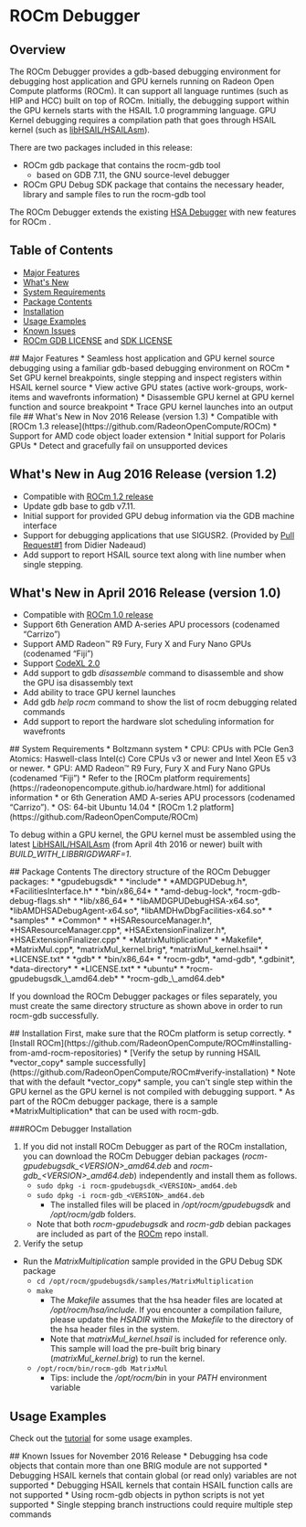 # ROCm Debugger

## Overview
The ROCm Debugger provides a gdb-based debugging environment for debugging host application and GPU kernels running on Radeon Open Compute platforms (ROCm).
It can support all language runtimes (such as HIP and HCC) built on top of ROCm.  Initially, the debugging support within the GPU kernels starts with the 
HSAIL 1.0 programming language. GPU Kernel debugging requires a compilation path that goes through HSAIL kernel (such as [libHSAIL/HSAILAsm](https://github.com/HSAFoundation/HSAIL-Tools)).

There are two packages included in this release:
* ROCm gdb package that contains the rocm-gdb tool 
  * based on GDB 7.11, the GNU source-level debugger
* ROCm GPU Debug SDK package that contains the necessary header, library and sample files to run the rocm-gdb tool

The ROCm Debugger extends the existing [HSA Debugger](https://github.com/HSAFoundation/HSA-Debugger-AMD) with new features for ROCm .

## Table of Contents
* [Major Features](#Major)
* [What's New](#WhatsNew)
* [System Requirements](#System)
* [Package Contents](#Package)
* [Installation](#Installation)
* [Usage Examples](TUTORIAL.md)
* [Known Issues](#Known)
* [ROCm GDB LICENSE](gdb/LICENSE.txt) and [SDK LICENSE](gpudebugsdk/LICENSE.txt)

<A NAME="Major">
## Major Features
* Seamless host application and GPU kernel source debugging using a familiar gdb-based debugging environment on ROCm
* Set GPU kernel breakpoints, single stepping and inspect registers within HSAIL kernel source
* View active GPU states (active work-groups, work-items and wavefronts information)
* Disassemble GPU kernel at GPU kernel function and source breakpoint
* Trace GPU kernel launches into an output file

<A NAME="WhatsNew">
## What's New in Nov 2016 Release (version 1.3)
* Compatible with [ROCm 1.3 release](https://github.com/RadeonOpenCompute/ROCm)
* Support for AMD code object loader extension
* Initial support for Polaris GPUs
* Detect and gracefully fail on unsupported devices

## What's New in Aug 2016 Release (version 1.2)
* Compatible with [ROCm 1.2 release](https://github.com/RadeonOpenCompute/ROCm)
* Update gdb base to gdb v7.11.
* Initial support for provided GPU debug information via the GDB machine interface
* Support for debugging applications that use SIGUSR2. (Provided by [Pull Request#1](https://github.com/RadeonOpenCompute/ROCm-GDB/pull/1) from Didier Nadeaud)
* Add support to report HSAIL source text along with line number when single stepping.

## What's New in April 2016 Release (version 1.0)
* Compatible with [ROCm 1.0 release](https://github.com/RadeonOpenCompute/ROCm)
* Support 6th Generation AMD A-series APU processors (codenamed “Carrizo”)
* Support AMD Radeon™ R9 Fury, Fury X and Fury Nano GPUs  (codenamed “Fiji”)
* Support [CodeXL 2.0](https://github.com/GPUOpen-Tools/CodeXL/tree/v2.0)
* Add support to gdb *disassemble* command to disassemble and show the GPU isa disassembly text
* Add ability to trace GPU kernel launches 
* Add gdb *help rocm* command to show the list of rocm debugging related commands
* Add support to report the hardware slot scheduling information for wavefronts

<A NAME="System">
## System Requirements
* Boltzmann system
  * CPU: CPUs with PCIe Gen3 Atomics: Haswell-class Intel(c) Core CPUs v3 or newer and Intel Xeon E5 v3 or newer.
  * GPU: AMD Radeon™ R9 Fury, Fury X and Fury Nano GPUs  (codenamed “Fiji”)
  * Refer to the [ROCm platform requirements](https://radeonopencompute.github.io/hardware.html) for additional information
* or 6th Generation AMD A-series APU processors (codenamed “Carrizo”).
* OS: 64-bit Ubuntu 14.04
* [ROCm 1.2 platform](https://github.com/RadeonOpenCompute/ROCm)

To debug within a GPU kernel, the GPU kernel must be assembled using the latest [LibHSAIL/HSAILAsm](https://github.com/HSAFoundation/HSAIL-Tools) (from April 4th 2016 or newer) built with *BUILD_WITH_LIBBRIGDWARF=1*.

<A NAME="Package">
## Package Contents
The directory structure of the ROCm Debugger packages:
* *gpudebugsdk*
  * *include*
    * *AMDGPUDebug.h*, *FacilitiesInterface.h*
  * *bin/x86_64*
    * *amd-debug-lock*, *rocm-gdb-debug-flags.sh*
  * *lib/x86_64*
    * *libAMDGPUDebugHSA-x64.so*, *libAMDHSADebugAgent-x64.so*, *libAMDHwDbgFacilities-x64.so*
  * *samples*
    * *Common*
	    * *HSAResourceManager.h*, *HSAResourceManager.cpp*, *HSAExtensionFinalizer.h*, *HSAExtensionFinalizer.cpp*
	* *MatrixMultiplication*
	  * *Makefile*, *MatrixMul.cpp*, *matrixMul_kernel.brig*, *matrixMul_kernel.hsail*
  * *LICENSE.txt*
* *gdb*
  * *bin/x86_64*
    * *rocm-gdb*, *amd-gdb*, *.gdbinit*, *data-directory*
  * *LICENSE.txt*
* *ubuntu*
  * *rocm-gpudebugsdk_\<VERSION\>_amd64.deb*
  * *rocm-gdb_\<VERSION\>_amd64.deb*
  
If you download the ROCm Debugger packages or files separately, you must create the same directory structure as shown above in order to run rocm-gdb successfully.
  
<A NAME="Installation">
## Installation
First, make sure that the ROCm platform is setup correctly.
* [Install ROCm](https://github.com/RadeonOpenCompute/ROCm#installing-from-amd-rocm-repositories)
* [Verify the setup by running HSAIL *vector_copy* sample successfully](https://github.com/RadeonOpenCompute/ROCm#verify-installation)
  * Note that with the default *vector_copy* sample, you can't single step within the GPU kernel as the GPU kernel is not compiled with debugging support.
  * As part of the ROCm debugger package, there is a sample *MatrixMultiplication* that can be used with rocm-gdb.
  
###ROCm Debugger Installation
1. If you did not install ROCm Debugger as part of the ROCm installation, you can download the ROCm Debugger debian packages (*rocm-gpudebugsdk_\<VERSION\>_amd64.deb* and *rocm-gdb_\<VERSION\>_amd64.deb*) independently and install them as follows.
    * `sudo dpkg -i rocm-gpudebugsdk_<VERSION>_amd64.deb`
    * `sudo dpkg -i rocm-gdb_<VERSION>_amd64.deb`
      * The installed files will be placed in */opt/rocm/gpudebugsdk* and */opt/rocm/gdb* folders.
    * Note that both *rocm-gpudebugsdk* and *rocm-gdb* debian packages are included as part of the [ROCm](https://github.com/RadeonOpenCompute/ROCm#installing-from-amd-rocm-repositories) repo install.
2. Verify the setup
  * Run the *MatrixMultiplication* sample provided in the GPU Debug SDK package
    * `cd /opt/rocm/gpudebugsdk/samples/MatrixMultiplication`
    * `make`
      * The *Makefile* assumes that the hsa header files are located at */opt/rocm/hsa/include*.  If you encounter a compilation failure, please update the *HSADIR* within the *Makefile* to the directory of the hsa header files in the system.
      * Note that *matrixMul_kernel.hsail* is included for reference only. This sample will load the pre-built brig binary (*matrixMul_kernel.brig*) to run the kernel.
    * `/opt/rocm/bin/rocm-gdb MatrixMul`
      * Tips: include the */opt/rocm/bin* in your *PATH* environment variable
  
## Usage Examples
Check out the [tutorial](TUTORIAL.md) for some usage examples.

<A NAME="Known">
## Known Issues for November 2016 Release
* Debugging hsa code objects that contain more than one BRIG module are not supported
* Debugging HSAIL kernels that contain global (or read only) variables are not supported
* Debugging HSAIL kernels that contain HSAIL function calls are not supported
* Using rocm-gdb objects in python scripts is not yet supported
* Single stepping branch instructions could require multiple step commands


